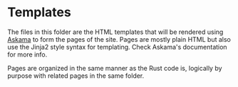 # Templates
The files in this folder are the HTML templates that will be rendered using
[Askama](https://github.com/djc/askama) to form the pages of the site.
Pages are mostly plain HTML but also use the Jinja2 style syntax for templating.
Check Askama's documentation for more info.

Pages are organized in the same manner as the Rust code is, logically by
purpose with related pages in the same folder.